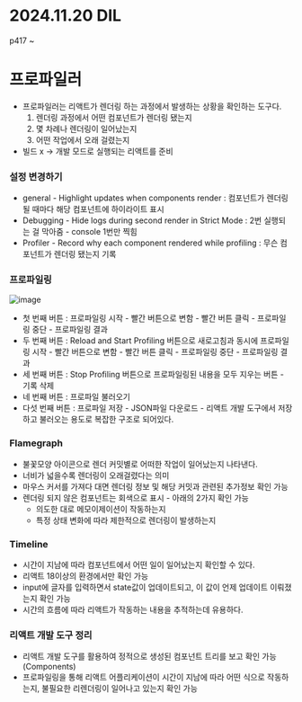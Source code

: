 # 2024.11.20 DIL

p417 ~

# 프로파일러

- 프로파일러는 리액트가 렌더링 하는 과정에서 발생하는 상황을 확인하는 도구다.
  1. 렌더링 과정에서 어떤 컴포넌트가 렌더링 됐는지
  2. 몇 차례나 렌더링이 일어났는지
  3. 어떤 작업에서 오래 걸렸는지
- 빌드 x -> 개발 모드로 실행되는 리액트를 준비

### 설정 변경하기

- general - Highlight updates when components render : 컴포넌트가 렌더링될 때마다 해당 컴포넌트에 하이라이트 표시
- Debugging - Hide logs during second render in Strict Mode : 2번 실행되는 걸 막아줌 - console 1번만 찍힘
- Profiler - Record why each component rendered while profiling : 무슨 컴포넌트가 렌더링 됐는지 기록

### 프로파일링

![image](https://github.com/user-attachments/assets/1cdc37fe-aab3-4bd1-8ab5-67723ee45bc3)

- 첫 번째 버튼 : 프로파일링 시작 - 빨간 버튼으로 변함 - 빨간 버튼 클릭 - 프로파일링 중단 - 프로파일링 결과
- 두 번째 버튼 : Reload and Start Profiling 버튼으로 새로고침과 동시에 프로파일링 시작 - 빨간 버튼으로 변함 - 빨간 버튼 클릭 - 프로파일링 중단 - 프로파일링 결과
- 세 번째 버튼 : Stop Profiling 버튼으로 프로파일링된 내용을 모두 지우는 버튼 - 기록 삭제
- 네 번째 버튼 : 프로파일 불러오기
- 다섯 번째 버튼 : 프로파일 저장 - JSON파일 다운로드 - 리액트 개발 도구에서 저장하고 불러오는 용도로 복잡한 구조로 되어있다.

### Flamegraph

- 불꽃모양 아이콘으로 렌더 커밋별로 어떠한 작업이 일어났는지 나타낸다.
- 너비가 넓을수록 렌더링이 오래걸렸다는 의미
- 마우스 커서를 가져다 대면 렌더링 정보 및 해당 커밋과 관련된 추가정보 확인 가능
- 렌더링 되지 않은 컴포넌트는 회색으로 표시 - 아래의 2가지 확인 가능
  - 의도한 대로 메모이제이션이 작동하는지
  - 특정 상태 변화에 따라 제한적으로 렌더링이 발생하는지

### Timeline

- 시간이 지남에 따라 컴포넌트에서 어떤 일이 일어났는지 확인할 수 있다.
- 리액트 18이상의 환경에서만 확인 가능
- input에 글자를 입력하면서 state값이 업데이트되고, 이 값이 언제 업데이트 이뤄졌는지 확인 가능
- 시간의 흐름에 따라 리액트가 작동하는 내용을 추적하는데 유용하다.

### 리액트 개발 도구 정리

- 리액트 개발 도구를 활용하여 정적으로 생성된 컴포넌트 트리를 보고 확인 가능(Components)
- 프로파일링을 통해 리액트 어플리케이션이 시간이 지남에 따라 어떤 식으로 작동하는지, 불필요한 리렌더링이 일어나고 있는지 확인 가능
